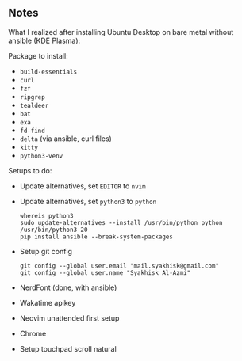 ## Notes

What I realized after installing Ubuntu Desktop on bare metal without ansible (KDE Plasma):

Package to install:
- `build-essentials`
- `curl`
- `fzf`
- `ripgrep`
- `tealdeer`
- `bat`
- `exa`
- `fd-find`
- `delta` (via ansible, curl files)
- `kitty`
- `python3-venv`

Setups to do:
- Update alternatives, set `EDITOR` to `nvim`
- Update alternatives, set `python3` to `python`
    ```
    whereis python3
    sudo update-alternatives --install /usr/bin/python python /usr/bin/python3 20
    pip install ansible --break-system-packages
    ```
- Setup git config
    ```
    git config --global user.email "mail.syakhisk@gmail.com"
    git config --global user.name "Syakhisk Al-Azmi"
    ```

- NerdFont (done, with ansible)
- Wakatime apikey
- Neovim unattended first setup
- Chrome
- Setup touchpad scroll natural
